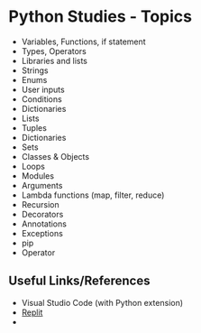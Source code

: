 # Python Studies - Topics

- Variables, Functions, if statement
- Types, Operators
- Libraries and lists
- Strings
- Enums
- User inputs
- Conditions
- Dictionaries
- Lists
- Tuples
- Dictionaries
- Sets
- Classes & Objects
- Loops
- Modules
- Arguments
- Lambda functions (map, filter, reduce)
- Recursion
- Decorators
- Annotations
- Exceptions
- pip
- Operator


## Useful Links/References

- Visual Studio Code (with Python extension)
- [Replit](https://replit.com)
- 